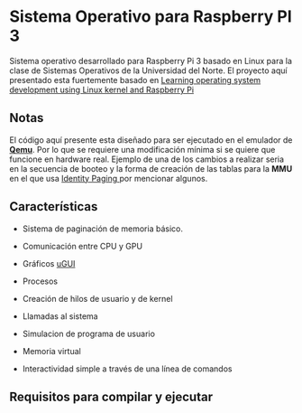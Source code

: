 # Sistema Operativo para Raspberry PI 3

Sistema operativo desarrollado para Raspberry Pi 3 basado en Linux para la clase de Sistemas Operativos de la Universidad del Norte. El proyecto aquí presentado esta fuertemente basado en [Learning operating system development using Linux kernel and Raspberry Pi](https://github.com/s-matyukevich/raspberry-pi-os)

## Notas

El código aquí presente esta diseñado para ser ejecutado en el emulador de [**Qemu**](https://www.qemu.org/).  Por lo que se requiere una modificación mínima si se quiere que funcione en hardware real. Ejemplo de una de los cambios a realizar seria en la secuencia de booteo y la forma de creación de las tablas para la **MMU** en el que usa [Identity Paging ](https://wiki.osdev.org/Identity_Paging) por mencionar algunos.

## Características

- Sistema de paginación de memoria básico.

- Comunicación entre CPU y GPU

- Gráficos [uGUI](https://github.com/achimdoebler/UGUI)

- Procesos

- Creación de hilos de usuario y de kernel
	
- Llamadas al sistema

- Simulacion de programa de usuario

- Memoria virtual

- Interactividad simple a través de una línea de comandos

## Requisitos para compilar y ejecutar
